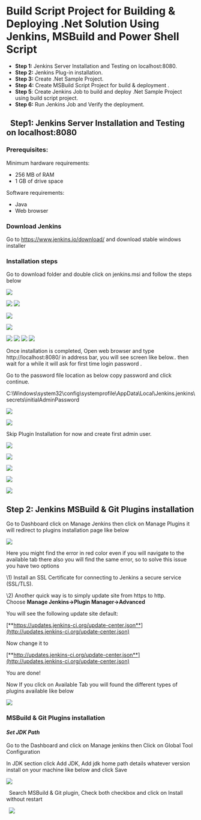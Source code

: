 ﻿# **Build Script Project for Building & Deploying .Net Solution Using Jenkins, MSBuild and Power Shell Script**

- **Step 1:** Jenkins Server Installation and Testing on localhost:8080.
- **Step 2:** Jenkins Plug-in installation.
- **Step 3:** Create .Net Sample Project.
- **Step** **4:** Create MSBuild Script Project for build & deployment .
- **Step 5**: Create Jenkins Job to build and deploy .Net Sample Project using build script project.
- **Step 6:** Run Jenkins Job and Verify the deployment.
## ` `**Step1: Jenkins Server Installation and Testing on localhost:8080**
### **Prerequisites:**
Minimum hardware requirements:

- 256 MB of RAM
- 1 GB of drive space 

Software requirements:

- Java
- Web browser
### **Download Jenkins**
Go to <https://www.jenkins.io/download/> and download stable windows installer
### **Installation steps** 
Go to download folder and double click on jenkins.msi and follow the steps below

![](Aspose.Words.96546ce1-2e58-4a21-b422-8af2c0b242b9.001.png)

![](Aspose.Words.96546ce1-2e58-4a21-b422-8af2c0b242b9.002.png) ![](Aspose.Words.96546ce1-2e58-4a21-b422-8af2c0b242b9.003.png)

![](Aspose.Words.96546ce1-2e58-4a21-b422-8af2c0b242b9.004.png) 

![](Aspose.Words.96546ce1-2e58-4a21-b422-8af2c0b242b9.005.png)

![](Aspose.Words.96546ce1-2e58-4a21-b422-8af2c0b242b9.006.png) ![](Aspose.Words.96546ce1-2e58-4a21-b422-8af2c0b242b9.007.png) ![](Aspose.Words.96546ce1-2e58-4a21-b422-8af2c0b242b9.008.png) ![](Aspose.Words.96546ce1-2e58-4a21-b422-8af2c0b242b9.009.png)

Once installation is completed, Open web  browser and type http://localhost:8080/ in address bar, you will see screen like below.. then wait for a while it will ask for first time login password .

Go to the password file location as below copy password and click continue.

C:\Windows\system32\config\systemprofile\AppData\Local\Jenkins\.jenkins\secrets\initialAdminPassword

![](Aspose.Words.96546ce1-2e58-4a21-b422-8af2c0b242b9.010.png)

![](Aspose.Words.96546ce1-2e58-4a21-b422-8af2c0b242b9.011.png)

Skip Plugin Installation for now and create first admin user.

![](Aspose.Words.96546ce1-2e58-4a21-b422-8af2c0b242b9.012.png)

![](Aspose.Words.96546ce1-2e58-4a21-b422-8af2c0b242b9.013.png)

![](Aspose.Words.96546ce1-2e58-4a21-b422-8af2c0b242b9.014.png)

![](Aspose.Words.96546ce1-2e58-4a21-b422-8af2c0b242b9.015.png)

![](Aspose.Words.96546ce1-2e58-4a21-b422-8af2c0b242b9.016.png)
## **Step 2: Jenkins MSBuild & Git Plugins installation**
Go to Dashboard click on Manage Jenkins then click on Manage Plugins it will redirect to plugins installation page like below

![](Aspose.Words.96546ce1-2e58-4a21-b422-8af2c0b242b9.017.png)

Here you might find the error in red color even if you will navigate to the available tab there also you will find the same error, so to solve this issue you have two options 

\1) Install an SSL Certificate for connecting to Jenkins a secure service (SSL/TLS).

\2) Another quick way is to simply update site from https to http. Choose **Manage Jenkins->Plugin Manager->Advanced**

You will see the following update site default:

[**https://updates.jenkins-ci.org/update-center.json**](http://updates.jenkins-ci.org/update-center.json)

Now change it to 

[**http://updates.jenkins-ci.org/update-center.json**](http://updates.jenkins-ci.org/update-center.json)

You are done!

Now If you click on Available Tab you will found the different types of plugins available like below

![](Aspose.Words.96546ce1-2e58-4a21-b422-8af2c0b242b9.018.png)
### **MSBuild & Git Plugins installation**
#### ***Set JDK Path***
Go to the Dashboard and click on Manage jenkins then Click on Global Tool Configuration 

In JDK section click Add JDK, Add jdk home path details whatever version install on your machine like below and click Save

![](Aspose.Words.96546ce1-2e58-4a21-b422-8af2c0b242b9.019.png)

` `Search MSBuild & Git plugin, Check both checkbox and click on Install without restart

` `![](Aspose.Words.96546ce1-2e58-4a21-b422-8af2c0b242b9.020.png)
